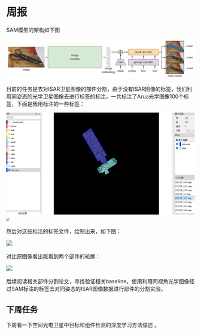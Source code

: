 # 周报

SAM模型的架构如下图

![model_diagram](https://github.com/ZYJ-Group/zjt/blob/main/25/10.23/model_diagram.png)



目前的任务是去对ISAR卫星图像的部件分割，由于没有ISAR图像的标签，我们利用同姿态的光学卫星图像去进行标签的标注，一共标注了Arua光学图像100个标签，下面是我用标注的一些标签：

<img src="https://github.com/ZYJ-Group/zjt/blob/main/25/10.23/3dcef785d0a05196453f13f3049f44c0.png" style="zoom:50%;" />

<img src="C:\Users\22166\Desktop\wechat_2025-10-21_205533_763.png" style="zoom: 50%;" />

然后对这些标注的标签文件，绘制出来，如下图：

![](D:\download\segment-anything-main\data\labels\drawn\OP_1211_drawn.png)

对比原图像看出能看到两个部件的轮廓：

![](C:\Users\22166\Desktop\wechat_2025-10-22_150949_109.png)



后续阅读相关部件分割论文，寻找验证相关baseline，使用利用同视角光学图像经过SAM标注的标签去对同姿态的ISAR图像数据进行部件的分割实验。

## 下周任务


下周看一下空间光电卫星中目标和组件检测的深度学习方法综述 [](https://www.google.com/search?q=Review+of+Machine-Learning+Approaches+for+Object+and+Component+Detection+in+Space+Electro-optical+Satellites&oq=Review+of+Machine-Learning+Approaches+for+Object+and+Component+Detection+in+Space+Electro-optical+Satellites&gs_lcrp=EgZjaHJvbWUqBggAEEUYOzIGCAAQRRg7MgYIARBFGD0yBggCEEUYPNIBCTEzMjNqMGoxNagCDLACAfEFsUN1aQwsF1s&sourceid=chrome&ie=UTF-8) 。

